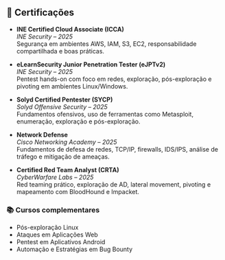 ## 📜 Certificações

- **INE Certified Cloud Associate (ICCA)**  
  *INE Security – 2025*  
  Segurança em ambientes AWS, IAM, S3, EC2, responsabilidade compartilhada e boas práticas.

- **eLearnSecurity Junior Penetration Tester (eJPTv2)**  
  *INE Security – 2025*  
  Pentest hands-on com foco em redes, exploração, pós-exploração e pivoting em ambientes Linux/Windows.

- **Solyd Certified Pentester (SYCP)**  
  *Solyd Offensive Security – 2025*  
  Fundamentos ofensivos, uso de ferramentas como Metasploit, enumeração, exploração e pós-exploração.

- **Network Defense**  
  *Cisco Networking Academy – 2025*  
  Fundamentos de defesa de redes, TCP/IP, firewalls, IDS/IPS, análise de tráfego e mitigação de ameaças.

- **Certified Red Team Analyst (CRTA)**  
  *CyberWarfare Labs – 2025*  
  Red teaming prático, exploração de AD, lateral movement, pivoting e mapeamento com BloodHound e Impacket.

### 📚 Cursos complementares

- Pós-exploração Linux   
- Ataques em Aplicações Web   
- Pentest em Aplicativos Android  
- Automação e Estratégias em Bug Bounty
